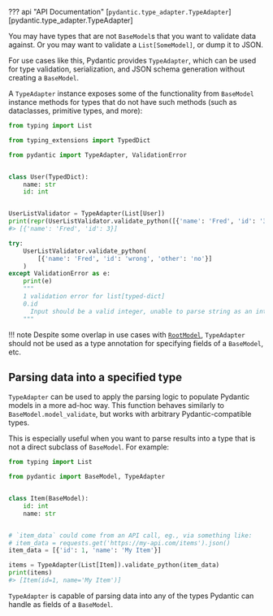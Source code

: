 ??? api "API Documentation"
    [`pydantic.type_adapter.TypeAdapter`][pydantic.type_adapter.TypeAdapter]<br>

You may have types that are not `BaseModel`s that you want to validate data against.
Or you may want to validate a `List[SomeModel]`, or dump it to JSON.

For use cases like this, Pydantic provides `TypeAdapter`, which can be used for type validation, serialization, and
JSON schema generation without creating a `BaseModel`.

A `TypeAdapter` instance exposes some of the functionality from `BaseModel` instance methods
for types that do not have such methods (such as dataclasses, primitive types, and more):

```py
from typing import List

from typing_extensions import TypedDict

from pydantic import TypeAdapter, ValidationError


class User(TypedDict):
    name: str
    id: int


UserListValidator = TypeAdapter(List[User])
print(repr(UserListValidator.validate_python([{'name': 'Fred', 'id': '3'}])))
#> [{'name': 'Fred', 'id': 3}]

try:
    UserListValidator.validate_python(
        [{'name': 'Fred', 'id': 'wrong', 'other': 'no'}]
    )
except ValidationError as e:
    print(e)
    """
    1 validation error for list[typed-dict]
    0.id
      Input should be a valid integer, unable to parse string as an integer [type=int_parsing, input_value='wrong', input_type=str]
    """
```

!!! note
    Despite some overlap in use cases with [`RootModel`](models.md#rootmodel-and-custom-root-types),
    `TypeAdapter` should not be used as a type annotation for specifying fields of a `BaseModel`, etc.

## Parsing data into a specified type

`TypeAdapter` can be used to apply the parsing logic to populate Pydantic models in a more ad-hoc way.
This function behaves similarly to `BaseModel.model_validate`, but works with arbitrary Pydantic-compatible types.

This is especially useful when you want to parse results into a type that is not a direct subclass of `BaseModel`.
For example:

```py
from typing import List

from pydantic import BaseModel, TypeAdapter


class Item(BaseModel):
    id: int
    name: str


# `item_data` could come from an API call, eg., via something like:
# item_data = requests.get('https://my-api.com/items').json()
item_data = [{'id': 1, 'name': 'My Item'}]

items = TypeAdapter(List[Item]).validate_python(item_data)
print(items)
#> [Item(id=1, name='My Item')]
```

`TypeAdapter` is capable of parsing data into any of the types Pydantic can handle as fields of a `BaseModel`.

